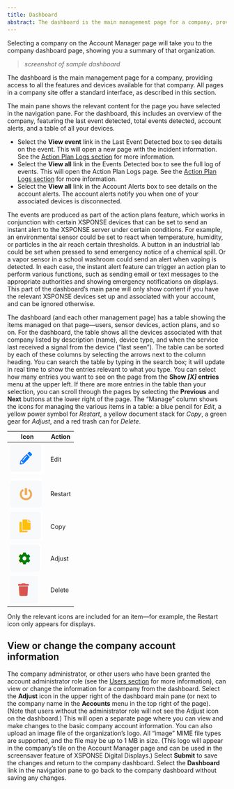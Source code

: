 ```yaml
---
title: Dashboard
abstract: The dashboard is the main management page for a company, providing access to all the features and devices available for that company. All pages in a company site offer a standard interface, as described in this section.
---
```


Selecting a company on the Account Manager page will take you to the company dashboard page, showing you a summary of that organization.
> _screenshot of sample dashboard_

The dashboard is the main management page for a company, providing access to all the features and devices available for that company. All pages in a company site offer a standard interface, as described in this section.

The main pane shows the relevant content for the page you have selected in the navigation pane. For the dashboard, this includes an overview of the company, featuring the last event detected, total events detected, account alerts, and a table of all your devices.
-	Select the **View event** link in the Last Event Detected box to see details on the event. This will open a new page with the incident information. See the [Action Plan Logs section](action-plan-logs.md) for more information.
-	Select the **View all** link in the Events Detected box to see the full log of events. This will open the Action Plan Logs page. See the [Action Plan Logs section](action-plan-logs.md) for more information.
-	Select the **View all** link in the Account Alerts box to see details on the account alerts. The account alerts notify you when one of your associated devices is disconnected.

The events are produced as part of the action plans feature, which works in conjunction with certain XSPONSE devices that can be set to send an instant alert to the XSPONSE server under certain conditions. For example, an environmental sensor could be set to react when temperature, humidity, or particles in the air reach certain thresholds. A button in an industrial lab could be set when pressed to send emergency notice of a chemical spill. Or a vapor sensor in a school washroom could send an alert when vaping is detected. In each case, the instant alert feature can trigger an action plan to perform various functions, such as sending email or text messages to the appropriate authorities and showing emergency notifications on displays. This part of the dashboard’s main pane will only show content if you have the relevant XSPONSE devices set up and associated with your account, and can be ignored otherwise.

The dashboard (and each other management page) has a table showing the items managed on that page—users, sensor devices, action plans, and so on. For the dashboard, the table shows all the devices associated with that company listed by description (name), device type, and when the service last received a signal from the device (“last seen”). The table can be sorted by each of these columns by selecting the arrows next to the column heading. You can search the table by typing in the search box; it will update in real time to show the entries relevant to what you type. You can select how many entries you want to see on the page from the **Show _[X]_ entries** menu at the upper left. If there are more entries in the table than your selection, you can scroll through the pages by selecting the **Previous** and **Next** buttons at the lower right of the page. The “Manage” column shows the icons for managing the various items in a table: a blue pencil for _Edit_, a yellow power symbol for _Restart_, a yellow document stack for _Copy_, a green gear for _Adjust_, and a red trash can for _Delete_.

| Icon | Action |
| --- | --- |
| ![edit icon](edit.png) | Edit |
| ![restart icon](restart.png) | Restart |
| ![copy icon](copy.png) | Copy |
| ![adjust icon](adjust.png) | Adjust |
| ![delete icon](delete.png) | Delete |

Only the relevant icons are included for an item—for example, the Restart icon only appears for displays.

## View or change the company account information

The company administrator, or other users who have been granted the account administrator role (see the [Users section](users-management.md) for more information), can view or change the information for a company from the dashboard. Select the **Adjust** icon in the upper right of the dashboard main pane (or next to the company name in the **Accounts** menu in the top right of the page). (Note that users without the administrator role will not see the Adjust icon on the dashboard.) This will open a separate page where you can view and make changes to the basic company account information. You can also upload an image file of the organization’s logo. All “image” MIME file types are supported, and the file may be up to 1 MB in size. (This logo will appear in the company’s tile on the Account Manager page and can be used in the screensaver feature of XSPONSE Digital Displays.) Select **Submit** to save the changes and return to the company dashboard. Select the **Dashboard** link in the navigation pane to go back to the company dashboard without saving any changes.
